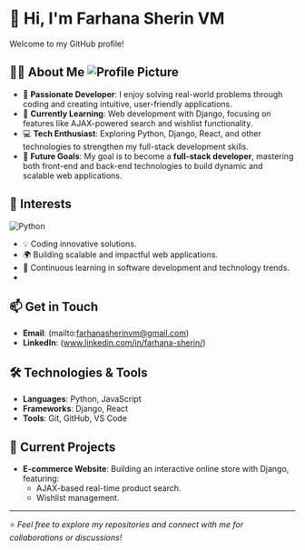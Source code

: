 # 👋 Hi, I'm Farhana Sherin VM  

Welcome to my GitHub profile!  

## 👩‍💻 About Me  ![Profile Picture](https://your-link-to-image.com)
- 🌟 **Passionate Developer**: I enjoy solving real-world problems through coding and creating intuitive, user-friendly applications.  
- 🌱 **Currently Learning**: Web development with Django, focusing on features like AJAX-powered search and wishlist functionality.  
- 💻 **Tech Enthusiast**: Exploring Python, Django, React, and other technologies to strengthen my full-stack development skills.  
- 🚀 **Future Goals**: My goal is to become a **full-stack developer**, mastering both front-end and back-end technologies to build dynamic and scalable web applications.  

## 👀 Interests 
![Python](https://img.shields.io/badge/-Python-3776AB?style=flat&logo=python&logoColor=white)
- 💡 Coding innovative solutions.  
- 🌍 Building scalable and impactful web applications.  
- 📖 Continuous learning in software development and technology trends.
- 
## 📫 Get in Touch  
- **Email**: (mailto:farhanasherinvm@gmail.com)  
- **LinkedIn**: (www.linkedin.com/in/farhana-sherin/) 

## 🛠️ Technologies & Tools  
- **Languages**: Python, JavaScript  
- **Frameworks**: Django, React  
- **Tools**: Git, GitHub, VS Code  

## 🌟 Current Projects  
- **E-commerce Website**: Building an interactive online store with Django, featuring:  
  - AJAX-based real-time product search.  
  - Wishlist management.  

---

⭐️ *Feel free to explore my repositories and connect with me for collaborations or discussions!*  
<!---
farhanasherinvm/farhanasherinvm is a ✨ special ✨ repository because its `README.md` (this file) appears on your GitHub profile.
You can click the Preview link to take a look at your changes.
--->
